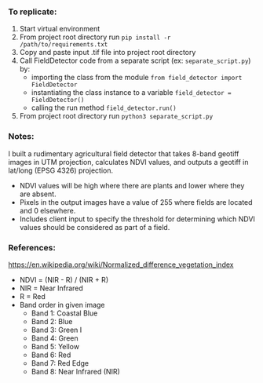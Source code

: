 ### To replicate:
1. Start virtual environment
2. From project root directory run `pip install -r /path/to/requirements.txt`
3. Copy and paste input .tif file into project root directory
4. Call FieldDetector code from a separate script (ex: `separate_script.py`) by:
    - importing the class from the module `from field_detector import FieldDetector`
    - instantiating the class instance to a variable `field_detector = FieldDetector()`
    - calling the run method `field_detector.run()` 
5. From project root directory run `python3 separate_script.py`

### Notes:
I built a rudimentary agricultural field detector that takes 8-band geotiff images in UTM projection, calculates NDVI values, and outputs a geotiff in lat/long (EPSG 4326) projection. 
* NDVI values will be high where there are plants and lower where they are absent.
* Pixels in the output images have a value of 255 where fields are located and 0 elsewhere.
* Includes client input to specify the threshold for determining which NDVI values should be considered as part of a field.

### References:
https://en.wikipedia.org/wiki/Normalized_difference_vegetation_index
* NDVI = (NIR - R) / (NIR + R)
* NIR = Near Infrared
* R = Red
* Band order in given image
    * Band 1: Coastal Blue
    * Band 2: Blue
    * Band 3: Green I
    * Band 4: Green
    * Band 5: Yellow
    * Band 6: Red
    * Band 7: Red Edge
    * Band 8: Near Infrared (NIR)
